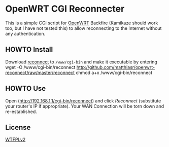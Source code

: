 OpenWRT CGI Reconnecter
===

This is a simple CGI script for [OpenWRT](http://openwrt.org/) Backfire (Kamikaze should work too, but I have not tested this) to allow reconnecting to the Internet without any authentication.

HOWTO Install
---

Download [reconnect](http://github.com/matthiasr/openwrt-reconnect/raw/master/reconnect) to `/www/cgi-bin` and make it executable by entering
    wget -O /www/cgi-bin/reconnect http://github.com/matthiasr/openwrt-reconnect/raw/master/reconnect
    chmod a+x /www/cgi-bin/reconnect

HOWTO Use
---

Open (http://192.168.1.1/cgi-bin/reconnect) and click *Reconnect* (substitute your router's IP if appropriate). Your WAN Connection will be torn down and re-established.

License
---

[WTFPLv2](http://sam.zoy.org/wtfpl/)
